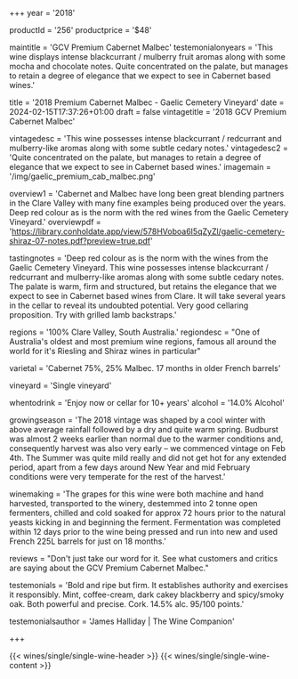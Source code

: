 
+++
year = '2018'

productId = '256'
productprice = '$48'

maintitle = 'GCV Premium Cabernet Malbec'
testemonialonyears = 'This wine displays intense blackcurrant / mulberry fruit aromas along with some mocha and chocolate notes. Quite concentrated on the palate, but manages to retain a degree of elegance that we expect to see in Cabernet based wines.'


title = '2018 Premium Cabernet Malbec - Gaelic Cemetery Vineyard'
date = 2024-02-15T17:37:26+01:00
draft = false
vintagetitle = '2018 GCV Premium Cabernet Malbec'

vintagedesc = 'This wine possesses intense blackcurrant / redcurrant and mulberry-like aromas along with some subtle cedary notes.'
vintagedesc2 = 'Quite concentrated on the palate, but manages to retain a degree of elegance that we expect to see in Cabernet based wines.'
imagemain = '/img/gaelic_premium_cab_malbec.png'



overview1 = 'Cabernet and Malbec have long been great blending partners in the Clare Valley with many fine examples being produced over the years. Deep red colour as is the norm with the red wines from the Gaelic Cemetery Vineyard.'
overviewpdf = 'https://library.conholdate.app/view/578HVoboa6I5qZyZl/gaelic-cemetery-shiraz-07-notes.pdf?preview=true.pdf'

tastingnotes = 'Deep red colour as is the norm with the wines from the Gaelic Cemetery Vineyard. This wine possesses intense blackcurrant / redcurrant and mulberry-like aromas along with some subtle cedary notes. The palate is warm, firm and structured, but retains the elegance that we expect to see in Cabernet based wines from Clare. It will take several years in the cellar to reveal its undoubted potential. Very good cellaring proposition. Try with grilled lamb backstraps.'

regions = '100% Clare Valley, South Australia.'
regiondesc = "One of Australia's oldest and most premium wine regions, famous all around the world for it's Riesling and Shiraz wines in particular"

varietal = 'Cabernet 75%, 25% Malbec. 17 months in older French barrels'

vineyard = 'Single vineyard'

whentodrink = 'Enjoy now or cellar for 10+ years'
alcohol = '14.0% Alcohol'


growingseason = 'The 2018 vintage was shaped by a cool winter with above average rainfall followed by a dry and quite warm spring. Budburst was almost 2 weeks earlier than normal due to the warmer conditions and, consequently harvest was also very early – we commenced vintage on Feb 4th. The Summer was quite mild really and did not get hot for any extended period, apart from a few days around New Year and mid February conditions were very temperate for the rest of the harvest.'

winemaking = 'The grapes for this wine were both machine and hand harvested, transported to the winery, destemmed into 2 tonne open fermenters, chilled and cold soaked for approx 72 hours prior to the natural yeasts kicking in and beginning the ferment. Fermentation was completed within 12 days prior to the wine being pressed and run into new and used French 225L barrels for just on 18 months.'

reviews = "Don't just take our word for it. See what customers and critics are saying about the GCV Premium Cabernet Malbec."

testemonials = 'Bold and ripe but firm. It establishes authority and exercises it responsibly. Mint, coffee-cream, dark cakey blackberry and spicy/smoky oak. Both powerful and precise. Cork. 14.5% alc. 95/100 points.'

testemonialsauthor = 'James Halliday | The Wine Companion'



+++

{{< wines/single/single-wine-header >}} 
{{< wines/single/single-wine-content >}} 








